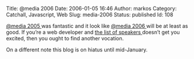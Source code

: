 Title: @media 2006
Date: 2006-01-05 16:46
Author: markos
Category: Catchall, Javascript, Web
Slug: media-2006
Status: published
Id: 108

<div>
 <p>
  <a href="http://www.vivabit.com/atmedia2006/lastyear/">
   @media 2005
  </a>
  was fantastic and it look like
  <a href="http://www.vivabit.com/atmedia2006/">
   @media 2006
  </a>
  will be at least as good. If you’re a web developer and
  <a href="http://www.vivabit.com/atmedia2006/speakers/">
   the list of speakers
  </a>
  doesn’t get you excited, then you ought to find another vocation.
 </p>
 <p>
  On a different note this blog is on hiatus until mid-January.
 </p>
</div>
